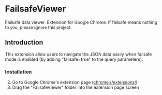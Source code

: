 FailsafeViewer
==============

Failsafe data viewer. Extension for Google Chrome. If failsafe means nothing to you, please ignore this project.

## Introduction
This extension allow users to navigate the JSON data easily when failsafe mode is enabled (by adding "failsafe=true" to the query parameters).

### Installation
2. Go to Google Chrome's extension page (<chrome://extensions/>)
3. Drag the "FailsafeViewer" folder into the extension page screen
